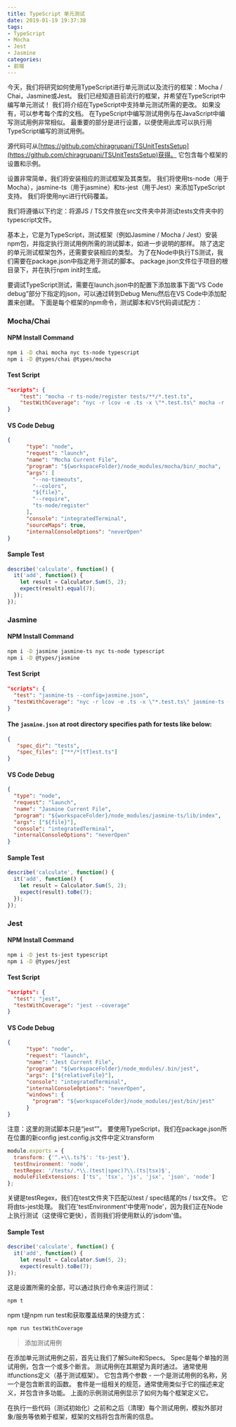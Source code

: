 ```yaml
---
title: TypeScript 单元测试
date: 2019-01-19 19:37:38
tags:
- TypeScript
- Mocha
- Jest
- Jasmine
categories:
- 前端
---
```


今天，我们将研究如何使用TypeScript进行单元测试以及流行的框架：Mocha / Chai，Jasmine或Jest。 我们已经知道目前流行的框架，并希望在TypeScript中编写单元测试！ 我们将介绍在TypeScript中支持单元测试所需的更改。 如果没有，可以参考每个库的文档。 在TypeScript中编写测试用例与在JavaScript中编写测试用例非常相似。 最重要的部分是进行设置，以便使用此库可以执行用TypeScript编写的测试用例。
<!-- more -->
源代码可从[https://github.com/chiragrupani/TSUnitTestsSetup](https://github.com/chiragrupani/TSUnitTestsSetup)获得。 它包含每个框架的设置和示例。

设置非常简单，我们将安装相应的测试框架及其类型。 我们将使用ts-node（用于Mocha），jasmine-ts（用于jasmine）和ts-jest（用于Jest）来添加TypeScript支持。 我们将使用nyc进行代码覆盖。

我们将遵循以下约定：将源JS / TS文件放在src文件夹中并测试tests文件夹中的typescript文件。

基本上，它是为TypeScript，测试框架（例如Jasmine / Mocha / Jest）安装npm包，并指定执行测试用例所需的测试脚本，如进一步说明的那样。 除了选定的单元测试框架包外，还需要安装相应的类型。 为了在Node中执行TS测试，我们需要在package.json中指定用于测试的脚本。 package.json文件位于项目的根目录下，并在执行npm init时生成。

要调试TypeScript测试，需要在launch.json中的配置下添加故事下面“VS Code debug”部分下指定的json，可以通过转到Debug Menu然后在VS Code中添加配置来创建。 下面是每个框架的npm命令，测试脚本和VS代码调试配方：

### Mocha/Chai

#### NPM Install Command
```bash
npm i -D chai mocha nyc ts-node typescript
npm i -D @types/chai @types/mocha
```

#### Test Script
```json
"scripts": {
    "test": "mocha -r ts-node/register tests/**/*.test.ts",
    "testWithCoverage": "nyc -r lcov -e .ts -x \"*.test.ts\" mocha -r  ts-node/register tests/**/*.test.ts && nyc report"
}
```

#### VS Code Debug
```json
{
      "type": "node",
      "request": "launch",
      "name": "Mocha Current File",
      "program": "${workspaceFolder}/node_modules/mocha/bin/_mocha",
      "args": [
        "--no-timeouts",
        "--colors",
        "${file}",
        "--require",
        "ts-node/register"
      ],
      "console": "integratedTerminal",
      "sourceMaps": true,
      "internalConsoleOptions": "neverOpen"
}
```

#### Sample Test
```javascript
describe('calculate', function() {
  it('add', function() {
    let result = Calculator.Sum(5, 2);
    expect(result).equal(7);
  }); 
});
```


### Jasmine
#### NPM Install Command
```bash
npm i -D jasmine jasmine-ts nyc ts-node typescript
npm i -D @types/jasmine
```
#### Test Script
```json
"scripts": {
  "test": "jasmine-ts --config=jasmine.json",
  "testWithCoverage": "nyc -r lcov -e .ts -x \"*.test.ts\" jasmine-ts --config=jasmine.json && nyc report"
}
```
#### The `jasmine.json` at root directory specifies path for tests like below:
```json
{
   "spec_dir": "tests",
   "spec_files": ["**/*[tT]est.ts"]
}
```
#### VS Code Debug
```json
{
  "type": "node",
  "request": "launch",
  "name": "Jasmine Current File",
  "program": "${workspaceFolder}/node_modules/jasmine-ts/lib/index",
  "args": ["${file}"],
  "console": "integratedTerminal",
  "internalConsoleOptions": "neverOpen"
}
```
#### Sample Test
```javascript
describe('calculate', function() {
  it('add', function() {
    let result = Calculator.Sum(5, 2);
    expect(result).toBe(7);
  });
});
```

### Jest

#### NPM Install Command
```bash
npm i -D jest ts-jest typescript
npm i -D @types/jest
```

#### Test Script
```json
"scripts": {
  "test": "jest",
  "testWithCoverage": "jest --coverage"
}
```

#### VS Code Debug
```json
{
      "type": "node",
      "request": "launch",
      "name": "Jest Current File",
      "program": "${workspaceFolder}/node_modules/.bin/jest",
      "args": ["${relativeFile}"],
      "console": "integratedTerminal",
      "internalConsoleOptions": "neverOpen",
      "windows": {
        "program": "${workspaceFolder}/node_modules/jest/bin/jest"
      }
}
```

注意：这里的测试脚本只是“jest””。 要使用TypeScript，我们在package.json所在位置的新config jest.config.js文件中定义transform

```javascript
module.exports = {
  transform: {'^.+\\.ts?$': 'ts-jest'},
  testEnvironment: 'node',
  testRegex: '/tests/.*\\.(test|spec)?\\.(ts|tsx)$',
  moduleFileExtensions: ['ts', 'tsx', 'js', 'jsx', 'json', 'node']
};
```

关键是testRegex，我们在test文件夹下匹配以test / spec结尾的ts / tsx文件。 它将由ts-jest处理。 我们在'testEnvironment'中使用'node'，因为我们正在Node上执行测试（这使得它更快），否则我们将使用默认的'jsdom'值。

#### Sample Test
```javascript
describe('calculate', function() {
  it('add', function() {
    let result = Calculator.Sum(5, 2);
    expect(result).toBe(7);   
});
```

这是设置所需的全部，可以通过执行命令来运行测试：
```bash
npm t
```
npm t是npm run test和获取覆盖结果的快捷方式：
```bash
npm run testWithCoverage
```


> 添加测试用例

在添加单元测试用例之前，首先让我们了解Suite和Specs。 Spec是每个单独的测试用例，包含一个或多个断言。 测试用例在其期望为真时通过。 通常使用itfunctions定义（基于测试框架）。 它包含两个参数 - 一个是测试用例的名称，另一个是包含断言的函数。 套件是一组相关的规范，通常使用类似于它的描述来定义，并包含许多功能。 上面的示例测试用例显示了如何为每个框架定义它。

在执行一些代码（测试初始化）之前和之后（清理）每个测试用例，模拟外部对象/服务等依赖于框架，框架的文档将包含所需的信息。
